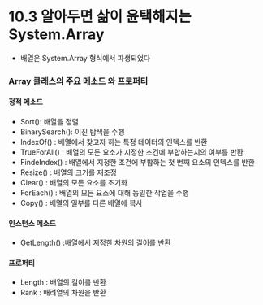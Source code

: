 # 10.3 알아두면 삶이 윤택해지는 System.Array
* 배열은 System.Array 형식에서 파생되었다

### Array 클래스의 주요 메소드 와 프로퍼티
#### 정적 메소드
* Sort(): 배열을 정렬
* BinarySearch(): 이진 탐색을 수행
* IndexOf() : 배열에서 찾고자 하는 특정 데이터의 인덱스를 반환
* TrueForAll<T>() : 배열의 모든 요소가 지정한 조건에 부합하는지의 여부를 반환
* FindeIndex<T>() : 배열에서 지정한 조건에 부합하는 첫 번째 요소의 인덱스를 반환 
* Resize<T>() : 배열의 크기를 재조정
* Clear() : 배열의 모든 요소를 초기화
* ForEach<T>() : 배열의 모든 요소에 대해 동일한 작업을 수행
* Copy() : 배열의 일부를 다른 배열에 복사
#### 인스턴스 메소드
* GetLength() :배열에서 지정한 차원의 길이를 반환
#### 프로퍼티
* Length : 배열의 길이를 반환
* Rank : 배려열의 차원을 반환 





